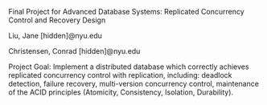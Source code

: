 Final Project for Advanced Database Systems: Replicated Concurrency Control and Recovery Design

Liu, Jane [hidden]@nyu.edu

Christensen, Conrad [hidden]@nyu.edu

Project Goal: Implement a distributed database which correctly achieves replicated concurrency control with replication, including: deadlock detection, failure recovery, multi-version concurrency control, maintenance of the ACID principles (Atomicity, Consistency, Isolation, Durability).
